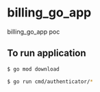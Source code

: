 # billing_go_app
billing_go_app poc
## To run application
```bash
$ go mod download
```
```bash
$ go run cmd/authenticator/*
```
